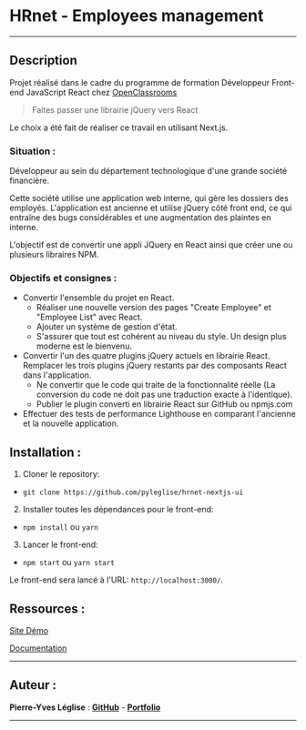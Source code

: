 

# HRnet - Employees management
---

## Description 

Projet réalisé dans le cadre du programme de formation Développeur Front-end JavaScript React chez [OpenClassrooms](https://openclassrooms.com/fr/paths/516-developpeur-dapplication-javascript-react)

> Faites passer une librairie jQuery vers React

Le choix a été fait de réaliser ce travail en utilisant Next.js.

### Situation :

Développeur au sein du département technologique d'une grande société financière.

Cette société utilise une application web interne, qui gère les dossiers des employés. L'application est ancienne et utilise jQuery côté front end, ce qui entraîne des bugs considérables et une augmentation des plaintes en interne.

L'objectif est de convertir une appli JQuery en React ainsi que créer une ou plusieurs libraires NPM.

### Objectifs et consignes :

-   Convertir l'ensemble du projet en React.
    -   Réaliser une nouvelle version des pages "Create Employee" et "Employee List" avec React.
    -   Ajouter un système de gestion d'état.
    -   S'assurer que tout est cohérent au niveau du style. Un design plus moderne est le bienvenu.
-   Convertir l'un des quatre plugins jQuery actuels en librairie React. Remplacer les trois plugins jQuery restants par des composants React dans l'application.
    -   Ne convertir que le code qui traite de la fonctionnalité réelle (La conversion du code ne doit pas une traduction exacte à l'identique).
    -   Publier le plugin converti en librairie React sur GitHub ou npmjs.com
-   Effectuer des tests de performance Lighthouse en comparant l'ancienne et la nouvelle application.

## Installation :

1. Cloner le repository:

-   `git clone https://github.com/pyleglise/hrnet-nextjs-ui`

2. Installer toutes les dépendances pour le front-end:

-   `npm install` ou `yarn`

3. Lancer le front-end:

-   `npm start` ou `yarn start`

Le front-end sera lancé à l'URL:
`http://localhost:3000/`.

## Ressources :

[Site Démo](https://hrnet.axialdata.app/)

[Documentation](https://pyleglise.github.io/hrnet-nextjs-ui/) 

---

## Auteur :

**Pierre-Yves Léglise** : [**GitHub**](https://github.com/pyleglise/) - [**Portfolio**](https://www.axialdata.app/)

---
